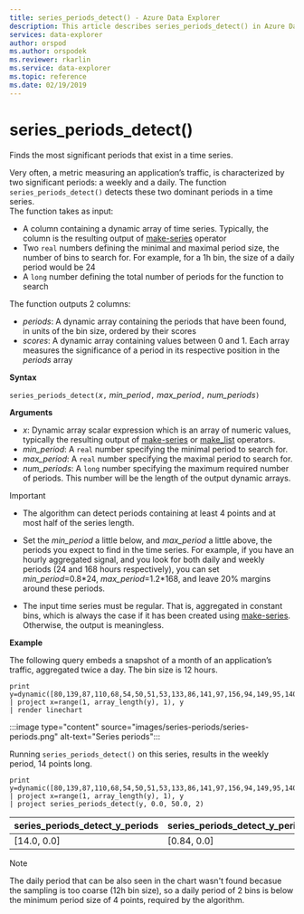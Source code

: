 ```yaml
---
title: series_periods_detect() - Azure Data Explorer
description: This article describes series_periods_detect() in Azure Data Explorer.
services: data-explorer
author: orspod
ms.author: orspodek
ms.reviewer: rkarlin
ms.service: data-explorer
ms.topic: reference
ms.date: 02/19/2019
---
```

# series_periods_detect()

Finds the most significant periods that exist in a time series.  

Very often, a metric measuring an application’s traffic, is characterized by two significant periods: a weekly and a daily. 
The function `series_periods_detect()` detects these two dominant periods in a time series.  
The function takes as input:
* A column containing a dynamic array of time series. Typically, the column is the resulting output of [make-series](make-seriesoperator.md) operator
* Two `real` numbers defining the minimal and maximal period size, the number of bins to search for. For example, for a 1h bin, the size of a daily period would be 24 
* A `long` number defining the total number of periods for the function to search 

The function outputs 2 columns:
* *periods*: A dynamic array containing the periods that have been found, in units of the bin size, ordered by their scores
* *scores*: A dynamic array containing values between 0 and 1. Each array measures the significance of a period in its respective position in the *periods* array
 
**Syntax**

`series_periods_detect(`*x*`,` *min_period*`,` *max_period*`,` *num_periods*`)`

**Arguments**

* *x*: Dynamic array scalar expression which is an array of numeric values, typically the resulting output of [make-series](make-seriesoperator.md) or [make_list](makelist-aggfunction.md) operators.
* *min_period*: A `real` number specifying the minimal period to search for.
* *max_period*: A `real` number specifying the maximal period to search for.
* *num_periods*: A `long` number specifying the maximum required number of periods. This number will be the length of the output dynamic arrays.

> [!IMPORTANT]
> * The algorithm can detect periods containing at least 4 points and at most half of the series length. 
>
> * Set the *min_period* a little below, and *max_period* a little above, the periods you expect to find in the time series. For example, if you have an hourly aggregated signal, and you look for both daily and weekly periods (24 and 168 hours respectively), you can set *min_period*=0.8\*24, *max_period*=1.2\*168, and leave 20% margins around these periods.
>
> * The input time series must be regular. That is, aggregated in constant bins, which is always the case if it has been created using [make-series](make-seriesoperator.md). Otherwise, the output is meaningless.

**Example**

The following query embeds a snapshot of a month of an application’s traffic, aggregated twice a day. The bin size is 12 hours.

<!-- csl: https://help.kusto.windows.net:443/Samples -->
```kusto
print y=dynamic([80,139,87,110,68,54,50,51,53,133,86,141,97,156,94,149,95,140,77,61,50,54,47,133,72,152,94,148,105,162,101,160,87,63,53,55,54,151,103,189,108,183,113,175,113,178,90,71,62,62,65,165,109,181,115,182,121,178,114,170])
| project x=range(1, array_length(y), 1), y  
| render linechart 
```

:::image type="content" source="images/series-periods/series-periods.png" alt-text="Series periods":::

Running `series_periods_detect()` on this series, results in the weekly period, 14 points long.

<!-- csl: https://help.kusto.windows.net:443/Samples -->
```kusto
print y=dynamic([80,139,87,110,68,54,50,51,53,133,86,141,97,156,94,149,95,140,77,61,50,54,47,133,72,152,94,148,105,162,101,160,87,63,53,55,54,151,103,189,108,183,113,175,113,178,90,71,62,62,65,165,109,181,115,182,121,178,114,170])
| project x=range(1, array_length(y), 1), y  
| project series_periods_detect(y, 0.0, 50.0, 2)
```

| series\_periods\_detect\_y\_periods  | series\_periods\_detect\_y\_periods\_scores |
|-------------|-------------------|
| [14.0, 0.0] | [0.84, 0.0]  |


> [!NOTE] 
> The daily period that can be also seen in the chart wasn't found becasue the sampling is too coarse (12h bin size), so a daily period of 2 bins is below the minimum period size of 4 points, required by the algorithm.
